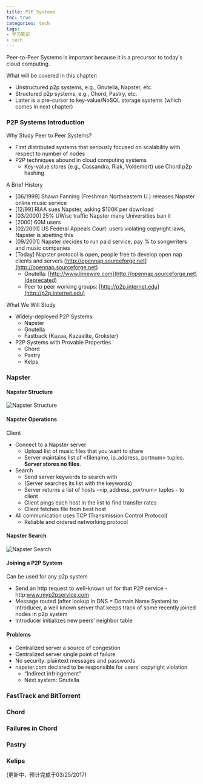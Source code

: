 ```yaml
---
title: P2P Systems
toc: true
categories: tech
tags:
- 学习笔记
- tech
---
```


Peer-to-Peer Systems is important because it is a precursor to today's cloud computing.

What will be covered in this chapter:
- Unstructured p2p systems, e.g., Gnutella, Napster, etc.
- Structured p2p systems, e.g., Chord, Pastry, etc.
- Latter is a pre-cursor to key-value/NoSQL storage systems (which comes in next chapter)

### P2P Systems Introduction
Why Study Peer to Peer Systems?
- First distributed systems that seriously focused on scalability with respect to number of nodes
- P2P techniques abound in cloud computing systems
	- Key-value stores (e.g., Cassandra, Riak, Voldemort) use Chord p2p hashing

A Brief History
- [06/1999] Shawn Fanning (Freshman Northeastern U.) releases Napster online music service
- [12/99] RIAA sues Napster, asking $100K per download
- [03/2000] 25% UWisc traffic Napster many Universities ban it
- [2000] 60M users
- [02/2001] US Federal Appeals Court: users violating copyright laws, Napster is abetting this
- [09/2001] Napster decides to run paid service, pay % to songwriters and music companies
- [Today] Napster protocol is open, people free to develop open nap clients and servers [http://opennap.sourceforge.net](http://opennap.sourceforge.net)
	- Gnutella: [http://www.limewire.com](http://opennap.sourceforge.net)(deprecated)
	- Peer to peer working groups: [http://p2p.internet.edu](http://p2p.internet.edu)

What We Will Study
- Widely-deployed P2P Systems
	- Napster
	- Gnutella
	- Fastback (Kazaa, Kazaalite, Grokster)
- P2P Systems with Provable Properties
	- Chord
	- Pastry
	- Kelps


### Napster
#### Napster Structure
![Napster Structure](https://lh3.googleusercontent.com/1xUO2uOVFcxMrRtxu5aPHmaYQ0ki5OurLTb6V_vKHhbxqYKWpDgkmlU4F0C1UwdMJ81HNdW44B5FFKR5H9dx6bTJOGFCky1rQTQWjh9juN0J3sYQtjMOeLA21cjEVoPH4Tr1B-EXkrxR6X3QaJJg-HWGj6_EaJKhle0v7JfLLLRKlwDHclNUIgwpQl10KLTKsLKpEALbl7uDpLI2oiaTrKCgiwiWftBO_9lEiargpxg3kaFSZZaLjy1q1H8J9aGYBM-XffE3BOpSPLWiS88Mf9TbBvbBtwOv1z-8uh59auq2_Hj67JOjcCxZE6oAhhdpa7Eu_GOlXieOY6JyPCYq1vfi94fVMjUgitYejNV3UlnRKHtyh0DDhKSP49hsd02llPToYiqZQQf2TcsOz1cXTpbrJAObAxdw2omyEjQCOvY3kTZ4BBfScGnGefcykyIU5l9nlkOyivRzwgtl-6HgqT7xsMrIi6mB9MqAvYMh2ynpA0-06nBHfDpjmIFLvRVGlgPL0r73i47_FsWmy82yXCCDv2EHAlPmhXxKhrphs675t0rmDLCNyJE3WHNcqPB_RZoOrbHjTLvfFn1Y8xTpbjmEgZf9tgxGbrGqoKYDn46088PdDONgPjK3S9UMsw3GCtYO39CCrC06xPzgaqMe_mKsKbMAG37HOE8gedc8Nw=w993-h624-no)
#### Napster Operations
Client
- Connect to a Napster server
	- Upload list of music files that you want to share
	- Server maintains list of <filename, ip_address, portnum> tuples. **Server stores no files**.
- Search
	- Send server keywords to search with
	- (Server searches its list with the keywords)
	- Server returns a list of hosts -<ip_address, portnum>
 tuples - to client
	- Client pings each host in the list to find transfer rates
	- Client fetches file from best host
- All communication uses TCP (Transmission Control Protocol)
	- Reliable and ordered networking protocol

#### Napster Search
![Napster Search](https://lh3.googleusercontent.com/nEPVln8yqe-XrB9M5K1QfFfJdEYL-zmtFAJhmr28YFUBttMqHuI2kdejhh4Xd24KTEO2anFMrz-NA0v5X-5QPsx7t6-Vzs_TdwTyvqrL1yFjSamzQ5fbmIkw4TH1zlSyEM8MLiFnoW_VzGZ0IFb0mE1ptrp_cFfxh83Y7wJv-uVyhQj5hDceBpPEwI3LZ94wfgIOV1PA2NxytgsIHwnD6pHRtYqwvJkCn-0ovsx8RCvpeCqSuTmyrfq8-LbSEMg1r54EJqnlEFMbXiGjpTIoQSzV-QwvhIjPGMLPdqM8bGwhZdSJGb_9T-LEboMyKGlm_8rL-2yTEJD52qBeUriUFZn_pc5nX2WAvgrU1Gu0h0_osotM1xDwpzJpv9eam_hXr40b-s5AUubAk1CDgVEn1SluDNZ4zNiB1iJmQVu2-jakCfpE1541CI6QeAWuk48vraUNSq4JiJF67x9UvcvW4sf3si1Zcx-RfdkdldFKcL-tr7RwFdbYh6NelgUve29Z2x0WwxfmNDwWV9jf8IkiklflvFc3Ft2EjRBukMU6aIvnYy7NLAoLuw3mtFycdZjGh-up0MhFlcBtYfskopuZQVaABbCM0I5vtGfAH3JtFO6eNausAOUOTPGYeRg_NZMFL-1CFKmgQTuYi4_-De2HSBnOHx0rRN01GMvP21TW_w=w997-h622-no)

#### Joining a P2P System
Can be used for any p2p system
- Send an http request to well-known url for that P2P service - http:www.myp2pservice.com
- Message routed (after lookup in DNS = Domain Name System) to introducer, a well known server that keeps track of some recently joined nodes in p2p system
- Introducer initializes new peers’ neighbor table

#### Problems
- Centralized server a source of congestion
- Centralized server single point of failure
- No security: plaintext messages and passwords
- napster.com declared to be responsible for users’ copyright violation
	- “Indirect infringement”
	- Next system: Gnutella

### FastTrack and BitTorrent

### Chord

### Failures in Chord

### Pastry

### Kelips

(更新中，预计完成于03/25/2017)
